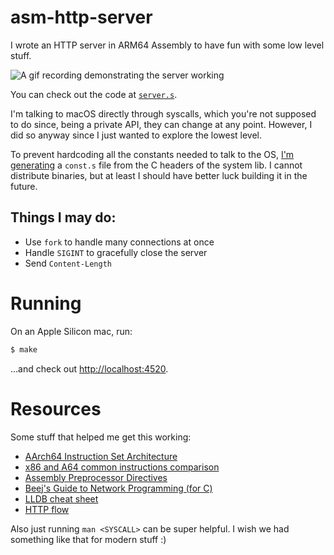 # asm-http-server

I wrote an HTTP server in ARM64 Assembly to have fun with some low level stuff.

![A gif recording demonstrating the server working](.demo.gif)

You can check out the code at [`server.s`](server.s).

I'm talking to macOS directly through syscalls, which you're not supposed to do since, being a private API, they can change at any point. However, I did so anyway since I just wanted to explore the lowest level.

To prevent hardcoding all the constants needed to talk to the OS, [I'm generating](make_const.c) a `const.s` file from the C headers of the system lib. I cannot distribute binaries, but at least I should have better luck building it in the future.

## Things I may do:

- Use `fork` to handle many connections at once
- Handle `SIGINT` to gracefully close the server
- Send `Content-Length`

# Running

On an Apple Silicon mac, run:

```sh
$ make
```

...and check out [http://localhost:4520](http://localhost:4520).

# Resources

Some stuff that helped me get this working:

- [AArch64 Instruction Set Architecture](https://developer.arm.com/documentation/102374/0100/?lang=en)
- [x86 and A64 common instructions comparison](https://modexp.wordpress.com/2018/10/30/arm64-assembly/#x86table)
- [Assembly Preprocessor Directives](https://modexp.wordpress.com/2018/10/30/arm64-assembly/#directives)
- [Beej's Guide to Network Programming (for C)](https://beej.us/guide/bgnet/html/index.html)
- [LLDB cheat sheet](https://www.nesono.com/sites/default/files/lldb%20cheat%20sheet.pdf)
- [HTTP flow](https://developer.mozilla.org/en-US/docs/Web/HTTP/Overview#http_flow)

Also just running `man <SYSCALL>` can be super helpful. I wish we had something like that for modern stuff :)
